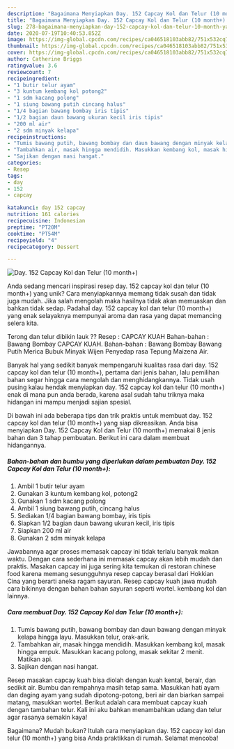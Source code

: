 ```yaml
---
description: "Bagaimana Menyiapkan Day. 152 Capcay Kol dan Telur (10 month+) yang Enak Banget"
title: "Bagaimana Menyiapkan Day. 152 Capcay Kol dan Telur (10 month+) yang Enak Banget"
slug: 278-bagaimana-menyiapkan-day-152-capcay-kol-dan-telur-10-month-yang-enak-banget
date: 2020-07-19T10:40:53.852Z
image: https://img-global.cpcdn.com/recipes/ca046518103abb82/751x532cq70/day-152-capcay-kol-dan-telur-10-month-foto-resep-utama.jpg
thumbnail: https://img-global.cpcdn.com/recipes/ca046518103abb82/751x532cq70/day-152-capcay-kol-dan-telur-10-month-foto-resep-utama.jpg
cover: https://img-global.cpcdn.com/recipes/ca046518103abb82/751x532cq70/day-152-capcay-kol-dan-telur-10-month-foto-resep-utama.jpg
author: Catherine Briggs
ratingvalue: 3.6
reviewcount: 7
recipeingredient:
- "1 butir telur ayam"
- "3 kuntum kembang kol potong2"
- "1 sdm kacang polong"
- "1 siung bawang putih cincang halus"
- "1/4 bagian bawang bombay iris tipis"
- "1/2 bagian daun bawang ukuran kecil iris tipis"
- "200 ml air"
- "2 sdm minyak kelapa"
recipeinstructions:
- "Tumis bawang putih, bawang bombay dan daun bawang dengan minyak kelapa hingga layu. Masukkan telur, orak-arik."
- "Tambahkan air, masak hingga mendidih. Masukkan kembang kol, masak hingga empuk. Masukkan kacang polong, masak sekitar 2 menit. Matikan api."
- "Sajikan dengan nasi hangat."
categories:
- Resep
tags:
- day
- 152
- capcay

katakunci: day 152 capcay 
nutrition: 161 calories
recipecuisine: Indonesian
preptime: "PT20M"
cooktime: "PT54M"
recipeyield: "4"
recipecategory: Dessert

---
```



![Day. 152 Capcay Kol dan Telur (10 month+)](https://img-global.cpcdn.com/recipes/ca046518103abb82/751x532cq70/day-152-capcay-kol-dan-telur-10-month-foto-resep-utama.jpg)

Anda sedang mencari inspirasi resep day. 152 capcay kol dan telur (10 month+) yang unik? Cara menyiapkannya memang tidak susah dan tidak juga mudah. Jika salah mengolah maka hasilnya tidak akan memuaskan dan bahkan tidak sedap. Padahal day. 152 capcay kol dan telur (10 month+) yang enak selayaknya mempunyai aroma dan rasa yang dapat memancing selera kita.

Terong dan telur dibikin lauk ?? Resep : CAPCAY KUAH Bahan-bahan : Bawang Bombay CAPCAY KUAH. Bahan-bahan : Bawang Bombay Bawang Putih Merica Bubuk Minyak Wijen Penyedap rasa Tepung Maizena Air.

Banyak hal yang sedikit banyak mempengaruhi kualitas rasa dari day. 152 capcay kol dan telur (10 month+), pertama dari jenis bahan, lalu pemilihan bahan segar hingga cara mengolah dan menghidangkannya. Tidak usah pusing kalau hendak menyiapkan day. 152 capcay kol dan telur (10 month+) enak di mana pun anda berada, karena asal sudah tahu triknya maka hidangan ini mampu menjadi sajian spesial.


Di bawah ini ada beberapa tips dan trik praktis untuk membuat day. 152 capcay kol dan telur (10 month+) yang siap dikreasikan. Anda bisa menyiapkan Day. 152 Capcay Kol dan Telur (10 month+) memakai 8 jenis bahan dan 3 tahap pembuatan. Berikut ini cara dalam membuat hidangannya.

<!--inarticleads1-->

##### Bahan-bahan dan bumbu yang diperlukan dalam pembuatan Day. 152 Capcay Kol dan Telur (10 month+):

1. Ambil 1 butir telur ayam
1. Gunakan 3 kuntum kembang kol, potong2
1. Gunakan 1 sdm kacang polong
1. Ambil 1 siung bawang putih, cincang halus
1. Sediakan 1/4 bagian bawang bombay, iris tipis
1. Siapkan 1/2 bagian daun bawang ukuran kecil, iris tipis
1. Siapkan 200 ml air
1. Gunakan 2 sdm minyak kelapa


Jawabannya agar proses memasak capcay ini tidak terlalu banyak makan waktu. Dengan cara sederhana ini memasak capcay akan lebih mudah dan praktis. Masakan capcay ini juga sering kita temukan di restoran chinese food karena memang sesungguhnya resep capcay berasal dari Hokkian Cina yang berarti aneka ragam sayuran. Resep capcay kuah jawa mudah cara bikinnya dengan bahan bahan sayuran seperti wortel. kembang kol dan lainnya. 

<!--inarticleads2-->

##### Cara membuat Day. 152 Capcay Kol dan Telur (10 month+):

1. Tumis bawang putih, bawang bombay dan daun bawang dengan minyak kelapa hingga layu. Masukkan telur, orak-arik.
1. Tambahkan air, masak hingga mendidih. Masukkan kembang kol, masak hingga empuk. Masukkan kacang polong, masak sekitar 2 menit. Matikan api.
1. Sajikan dengan nasi hangat.


Resep masakan capcay kuah bisa diolah dengan kuah kental, berair, dan sedikit air. Bumbu dan rempahnya masih tetap sama. Masukkan hati ayam dan daging ayam yang sudah dipotong-potong, beri air dan biarkan sampai matang, masukkan wortel. Berikut adalah cara membuat capcay kuah dengan tambahan telur. Kali ini aku bahkan menambahkan udang dan telur agar rasanya semakin kaya! 

Bagaimana? Mudah bukan? Itulah cara menyiapkan day. 152 capcay kol dan telur (10 month+) yang bisa Anda praktikkan di rumah. Selamat mencoba!
